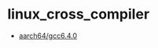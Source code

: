# linux_cross_compiler

- [aarch64/gcc6.4.0](build/aarch64/gcc6.4.0_glibc2.25_linux4.9.186/README.md)
